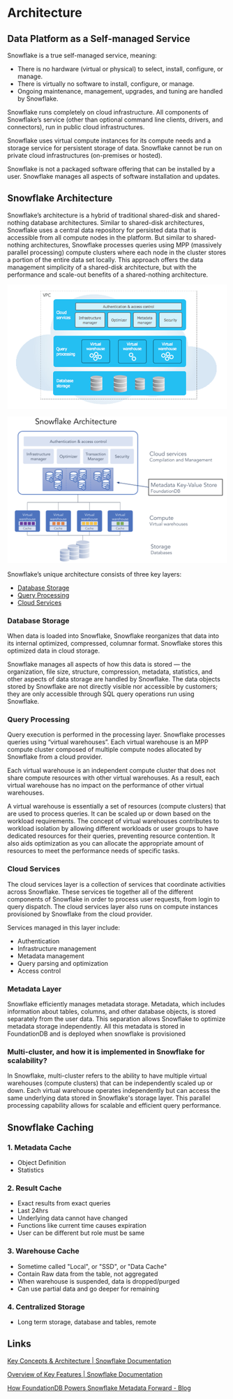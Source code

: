 # Architecture

## Data Platform as a Self-managed Service

Snowflake is a true self-managed service, meaning:

- There is no hardware (virtual or physical) to select, install, configure, or manage.
- There is virtually no software to install, configure, or manage.
- Ongoing maintenance, management, upgrades, and tuning are handled by Snowflake.

Snowflake runs completely on cloud infrastructure. All components of Snowflake’s service (other than optional command line clients, drivers, and connectors), run in public cloud infrastructures.

Snowflake uses virtual compute instances for its compute needs and a storage service for persistent storage of data. Snowflake cannot be run on private cloud infrastructures (on-premises or hosted).

Snowflake is not a packaged software offering that can be installed by a user. Snowflake manages all aspects of software installation and updates.

## Snowflake Architecture

Snowflake’s architecture is a hybrid of traditional shared-disk and shared-nothing database architectures. Similar to shared-disk architectures, Snowflake uses a central data repository for persisted data that is accessible from all compute nodes in the platform. But similar to shared-nothing architectures, Snowflake processes queries using MPP (massively parallel processing) compute clusters where each node in the cluster stores a portion of the entire data set locally. This approach offers the data management simplicity of a shared-disk architecture, but with the performance and scale-out benefits of a shared-nothing architecture.

![snowflake-architecture](../../../media/Pasted%20image%2020231205121227.png)

![snowflake-architecture](../../../media/Pasted%20image%2020240104225355.png)

Snowflake’s unique architecture consists of three key layers:

- [Database Storage](https://docs.snowflake.com/en/user-guide/intro-key-concepts#database-storage)
- [Query Processing](https://docs.snowflake.com/en/user-guide/intro-key-concepts#query-processing)
- [Cloud Services](https://docs.snowflake.com/en/user-guide/intro-key-concepts#cloud-services)

### Database Storage

When data is loaded into Snowflake, Snowflake reorganizes that data into its internal optimized, compressed, columnar format. Snowflake stores this optimized data in cloud storage.

Snowflake manages all aspects of how this data is stored — the organization, file size, structure, compression, metadata, statistics, and other aspects of data storage are handled by Snowflake. The data objects stored by Snowflake are not directly visible nor accessible by customers; they are only accessible through SQL query operations run using Snowflake.

### Query Processing

Query execution is performed in the processing layer. Snowflake processes queries using “virtual warehouses”. Each virtual warehouse is an MPP compute cluster composed of multiple compute nodes allocated by Snowflake from a cloud provider.

Each virtual warehouse is an independent compute cluster that does not share compute resources with other virtual warehouses. As a result, each virtual warehouse has no impact on the performance of other virtual warehouses.

A virtual warehouse is essentially a set of resources (compute clusters) that are used to process queries. It can be scaled up or down based on the workload requirements. The concept of virtual warehouses contributes to workload isolation by allowing different workloads or user groups to have dedicated resources for their queries, preventing resource contention. It also aids optimization as you can allocate the appropriate amount of resources to meet the performance needs of specific tasks.

### Cloud Services

The cloud services layer is a collection of services that coordinate activities across Snowflake. These services tie together all of the different components of Snowflake in order to process user requests, from login to query dispatch. The cloud services layer also runs on compute instances provisioned by Snowflake from the cloud provider.

Services managed in this layer include:

- Authentication
- Infrastructure management
- Metadata management
- Query parsing and optimization
- Access control

### Metadata Layer

Snowflake efficiently manages metadata storage. Metadata, which includes information about tables, columns, and other database objects, is stored separately from the user data. This separation allows Snowflake to optimize metadata storage independently. All this metadata is stored in FoundationDB and is deployed when snowflake is provisioned

### Multi-cluster, and how it is implemented in Snowflake for scalability?

In Snowflake, multi-cluster refers to the ability to have multiple virtual warehouses (compute clusters) that can be independently scaled up or down. Each virtual warehouse operates independently but can access the same underlying data stored in Snowflake's storage layer. This parallel processing capability allows for scalable and efficient query performance.

## Snowflake Caching

### 1. Metadata Cache

- Object Definition
- Statistics

### 2. Result Cache

- Exact results from exact queries
- Last 24hrs
- Underlying data cannot have changed
- Functions like current time causes expiration
- User can be different but role must be same

### 3. Warehouse Cache

- Sometime called "Local", or "SSD", or "Data Cache"
- Contain Raw data from the table, not aggregated
- When warehouse is suspended, data is dropped/purged
- Can use partial data and go deeper for remaining

### 4. Centralized Storage

- Long term storage, database and tables, remote

## Links

[Key Concepts & Architecture | Snowflake Documentation](https://docs.snowflake.com/en/user-guide/intro-key-concepts)

[Overview of Key Features | Snowflake Documentation](https://docs.snowflake.com/user-guide/intro-supported-features)

[How FoundationDB Powers Snowflake Metadata Forward - Blog](https://www.snowflake.com/blog/how-foundationdb-powers-snowflake-metadata-forward/)
